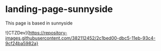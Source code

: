 # landing-page-sunnyside
This page is based in sunnyside

![CTZDev]{https://repository-images.githubusercontent.com/382112452/2c1bed00-dbc5-11eb-93c4-9cf24ba5982a}
